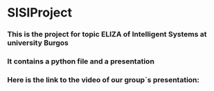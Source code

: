 # SISIProject
### This is the project for topic ELIZA of Intelligent Systems at university Burgos
### It contains a python file and a presentation
### Here is the link to the video of our group´s presentation:  
